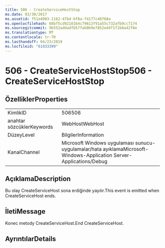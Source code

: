 ```yaml
---
title: 506 - CreateServiceHostStop
ms.date: 03/30/2017
ms.assetid: f51e4903-1162-47bd-bf8a-f4177c48768a
ms.openlocfilehash: 68bf5cd9210164c79613f91a55c732afb9cc7174
ms.sourcegitcommit: 9b552addadfb57fab0b9e7852ed4f1f1b8a42f8e
ms.translationtype: MT
ms.contentlocale: tr-TR
ms.lasthandoff: 04/23/2019
ms.locfileid: "61933399"
---
```

# <a name="506---createservicehoststop"></a><span data-ttu-id="ddb3a-102">506 - CreateServiceHostStop</span><span class="sxs-lookup"><span data-stu-id="ddb3a-102">506 - CreateServiceHostStop</span></span>
## <a name="properties"></a><span data-ttu-id="ddb3a-103">Özellikler</span><span class="sxs-lookup"><span data-stu-id="ddb3a-103">Properties</span></span>  
  
|||  
|-|-|  
|<span data-ttu-id="ddb3a-104">Kimlik</span><span class="sxs-lookup"><span data-stu-id="ddb3a-104">ID</span></span>|<span data-ttu-id="ddb3a-105">506</span><span class="sxs-lookup"><span data-stu-id="ddb3a-105">506</span></span>|  
|<span data-ttu-id="ddb3a-106">anahtar sözcükler</span><span class="sxs-lookup"><span data-stu-id="ddb3a-106">Keywords</span></span>|<span data-ttu-id="ddb3a-107">WebHost</span><span class="sxs-lookup"><span data-stu-id="ddb3a-107">WebHost</span></span>|  
|<span data-ttu-id="ddb3a-108">Düzey</span><span class="sxs-lookup"><span data-stu-id="ddb3a-108">Level</span></span>|<span data-ttu-id="ddb3a-109">Bilgiler</span><span class="sxs-lookup"><span data-stu-id="ddb3a-109">Information</span></span>|  
|<span data-ttu-id="ddb3a-110">Kanal</span><span class="sxs-lookup"><span data-stu-id="ddb3a-110">Channel</span></span>|<span data-ttu-id="ddb3a-111">Microsoft Windows uygulaması sunucu-uygulamalar/hata ayıklama</span><span class="sxs-lookup"><span data-stu-id="ddb3a-111">Microsoft-Windows-Application Server-Applications/Debug</span></span>|  
  
## <a name="description"></a><span data-ttu-id="ddb3a-112">Açıklama</span><span class="sxs-lookup"><span data-stu-id="ddb3a-112">Description</span></span>  
 <span data-ttu-id="ddb3a-113">Bu olay CreateServiceHost sona erdiğinde yayılır.</span><span class="sxs-lookup"><span data-stu-id="ddb3a-113">This event is emitted when CreateServiceHost ends.</span></span>  
  
## <a name="message"></a><span data-ttu-id="ddb3a-114">İleti</span><span class="sxs-lookup"><span data-stu-id="ddb3a-114">Message</span></span>  
 <span data-ttu-id="ddb3a-115">Konec metody CreateServiceHost.</span><span class="sxs-lookup"><span data-stu-id="ddb3a-115">End CreateServiceHost.</span></span>  
  
## <a name="details"></a><span data-ttu-id="ddb3a-116">Ayrıntılar</span><span class="sxs-lookup"><span data-stu-id="ddb3a-116">Details</span></span>
